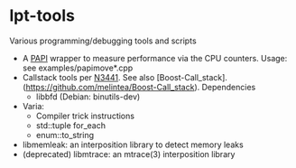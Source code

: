 # lpt-tools
Various programming/debugging tools and scripts

* A [PAPI](https://icl.utk.edu/papi/) wrapper to measure performance via the CPU counters. 
  Usage: see examples/papimove*.cpp
* Callstack tools per [N3441](https://www.open-std.org/jtc1/sc22/wg21/docs/papers/2012/n3441.html). See also [Boost-Call_stack].(https://github.com/melintea/Boost-Call_stack). Dependencies
  - libbfd (Debian: binutils-dev)
* Varia:
  * Compiler trick instructions
  * std::tuple for_each
  * enum::to_string
* libmemleak: an interposition library to detect memory leaks
* (deprecated) libmtrace: an mtrace(3) interposition library 
